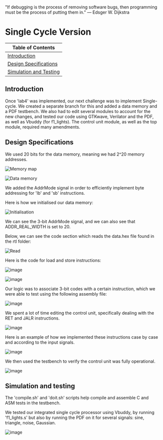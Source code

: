 "If debugging is the process of removing software bugs, then programming must be the process of putting them in."
— Edsger W. Dijkstra 

# Single Cycle Version

| Table of Contents |
|-|
| [Introduction](#introduction) |
| [Design Specifications](#design-specifications) |
| [Simulation and Testing](#simulation-and-testing) |

## Introduction

Once 'lab4' was implemented, our next challenge was to implement Single-cycle. We created a separate branch for this and added a data memory and a PDF testbench. 
We also had to edit several modules to account for the new changes, and tested our code using GTKwave, Verilator and the PDF, as well as Vbuddy (for f1_lights).
The control unit module, as well as the top module, required many amendments.

## Design Specifications

We used 20 bits for the data memory, meaning we had 2^20 memory addresses.

![Memory map](https://github.com/user-attachments/assets/f3c1a829-e481-4c55-87a4-0e4658d5db16)

![Data memory](https://github.com/user-attachments/assets/fff3502b-2b55-4ce8-9b49-9290fa49449c)

We added the AddrMode signal in order to efficiently implement byte addressing for 'lb' and 'sb' instructions. 

Here is how we initialised our data memory:

![Initialisation](https://github.com/user-attachments/assets/345b3dad-c85a-4342-9f1a-28cc72ed0b15)

We can see the 3-bit AddrMode signal, and we can also see that ADDR_REAL_WIDTH is set to 20. 

Below, we can see the code section which reads the data.hex file found in the rtl folder:

![Read](https://github.com/user-attachments/assets/01068b58-f79e-42f8-ac19-130fe7f33f80)

Here is the code for load and store instructions:

![image](https://github.com/user-attachments/assets/56351814-ec9f-47d6-8c66-7f18410f5c0e)

![image](https://github.com/user-attachments/assets/a069f3b9-33b2-4f77-aa4d-f4a8e0e9e9d1)

Our logic was to associate 3-bit codes with a certain instruction, which we were able to test using the following assembly file:

![image](https://github.com/user-attachments/assets/3f9d2fbe-04b3-4f94-8f1a-a88ce55be975)

We spent a lot of time editing the control unit, specifically dealing with the RET and JALR instructions. 

![image](https://github.com/user-attachments/assets/93437a5e-860b-4a46-8a74-2e71d3f5343f)

Here is an example of how we implemented these instructions case by case and according to the input signals.

![image](https://github.com/user-attachments/assets/1a597df9-eedd-4fbc-abba-9891714034b6)

We then used the testbench to verify the control unit was fully operational. 

![image](https://github.com/user-attachments/assets/0d7ddafa-8087-400c-a0f3-3e7f58d04050)

## Simulation and testing

The 'compile.sh' and 'doit.sh' scripts help compile and assemble C and ASM tests in the testbench. 

We tested our integrated single cycle processor using Vbuddy, by running 'f1_lights.s' but also by running the PDF on it for several signals: sine, triangle, noise, Gaussian.

![image](https://github.com/user-attachments/assets/2144c6ae-698c-461b-94cf-b4f35223669b)

